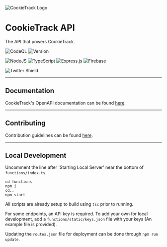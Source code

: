 ![CookieTrack Logo][logo]
# CookieTrack API

The API that powers CookieTrack.

![CodeQL](https://github.com/Ncookiez/cookietrack-api/actions/workflows/codeql-analysis.yml/badge.svg)
![Version](https://img.shields.io/github/package-json/v/CookieTrack-io/cookietrack-api)

![NodeJS](https://img.shields.io/badge/node.js-6DA55F?style=for-the-badge&logo=node.js&logoColor=white)
![TypeScript](https://img.shields.io/badge/typescript-%23007ACC.svg?style=for-the-badge&logo=typescript&logoColor=white)
![Express.js](https://img.shields.io/badge/express.js-%23404d59.svg?style=for-the-badge&logo=express&logoColor=%2361DAFB)
![Firebase](https://img.shields.io/badge/firebase-%23039BE5.svg?style=for-the-badge&logo=firebase)

![Twitter Shield](https://img.shields.io/twitter/follow/cookietrack_io?style=social)

---

## Documentation

CookieTrack's OpenAPI documentation can be found [here](https://api.cookietrack.io/docs).

---

## Contributing

Contribution guidelines can be found [here](CONTRIBUTING.md).

---

## Local Development

Uncomment the line after 'Starting Local Server' near the bottom of `functions/index.ts`.

```
cd functions
npm i
cd..
npm start
```

All scripts are already setup to build using `tsc` prior to running.

For some endpoints, an API key is required. To add your own for local development, add a `functions/static/keys.json` file with your keys (An example file is provided).

Updating the `routes.json` file for deployment can be done through `npm run update`.

[logo]: https://github.com/Ncookiez/cookietrack-api/blob/master/favicon.svg "CookieTrack"
